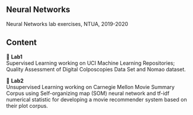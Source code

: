 ## Neural Networks 
Neural Networks lab exercises, NTUA, 2019-2020

## Content
:rocket: **Lab1**   
Supervised Learning working on UCI Machine Learning Repositories; Quality Assessment of Digital Colposcopies Data Set and Nomao dataset.   

:rocket: **Lab2**   
Unsupervised Learning working on Carnegie Mellon Movie Summary Corpus using Self-organizing map (SOM) neural network and tf-idf numerical statistic for developing a movie recommender system based on their plot corpus.
